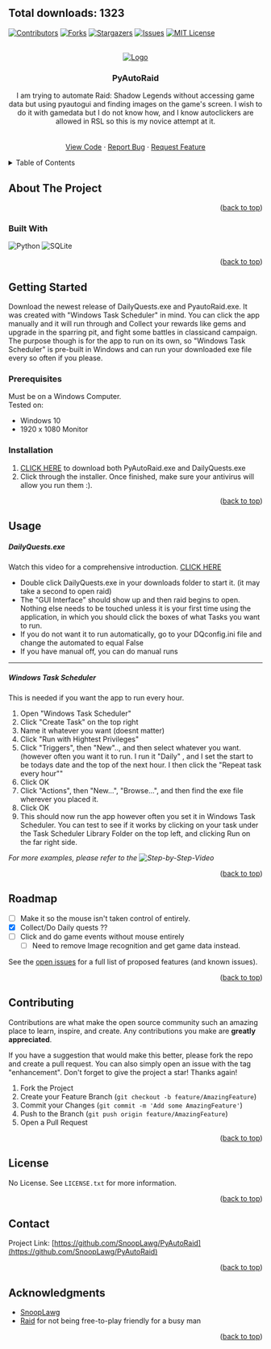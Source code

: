 <!-- Improved compatibility of back to top link: See: https://github.com/othneildrew/Best-README-Template/pull/73 -->
<a name="readme-top"></a>
<!--
*** Thanks for checking out the Best-README-Template. If you have a suggestion
*** that would make this better, please fork the repo and create a pull request
*** or simply open an issue with the tag "enhancement".
*** Don't forget to give the project a star!
*** Thanks again! Now go create something AMAZING! :D
-->



<!-- PROJECT SHIELDS -->
<!--
*** I'm using markdown "reference style" links for readability.
*** Reference links are enclosed in brackets [ ] instead of parentheses ( ).
*** See the bottom of this document for the declaration of the reference variables
*** for contributors-url, forks-url, etc. This is an optional, concise syntax you may use.
*** https://www.markdownguide.org/basic-syntax/#reference-style-links
-->
Total downloads: 1323
--- 
[![Contributors][contributors-shield]][contributors-url]
[![Forks][forks-shield]][forks-url]
[![Stargazers][stars-shield]][stars-url]
[![Issues][issues-shield]][issues-url]
[![MIT License][license-shield]][license-url]




<!-- PROJECT LOGO -->
<br />
<div align="center">
  <a href="https://github.com/SnoopLawg/PyAutoRaid">
    <img src="https://user-images.githubusercontent.com/30202466/181846024-930b7120-0af6-4280-b727-87bdd4ade7b8.jpeg" alt="Logo">
  </a>

<h3 align="center">PyAutoRaid</h3>

  <p align="center">
    I am trying to automate Raid: Shadow Legends  without accessing game data but using pyautogui and finding images on the game's screen. I wish to do it with gamedata but I do not know how, and I know autoclickers are allowed in RSL so this is my novice attempt at it.
    <br />
    <!--<a href="https://github.com/SnoopLawg/PyAutoRaid"><strong>Explore the docs »</strong></a>-->
    <br />
    <br />
    <a href="https://github.com/SnoopLawg/PyAutoRaid">View Code</a>
    ·
    <a href="https://github.com/SnoopLawg/PyAutoRaid/issues">Report Bug</a>
    ·
    <a href="https://github.com/SnoopLawg/PyAutoRaid/issues">Request Feature</a>
  </p>
</div>



<!-- TABLE OF CONTENTS -->
<details>
  <summary>Table of Contents</summary>
  <ol>
    <li>
      <a href="#about-the-project">About The Project</a>
      <ul>
        <li><a href="#built-with">Built With</a></li>
      </ul>
    </li>
    <li>
      <a href="#getting-started">Getting Started</a>
      <ul>
        <li><a href="#prerequisites">Prerequisites</a></li>
        <li><a href="#installation">Installation</a></li>
      </ul>
    </li>
    <li><a href="#usage">Usage</a></li>
    <li><a href="#roadmap">Roadmap</a></li>
    <li><a href="#contributing">Contributing</a></li>
    <li><a href="#license">License</a></li>
    <li><a href="#contact">Contact</a></li>
    <li><a href="#acknowledgments">Acknowledgments</a></li>
  </ol>
</details>



<!-- ABOUT THE PROJECT -->
## About The Project
<!--
[![Product Name Screen Shot][Exe, GUI Interface, and Raid]](https://user-images.githubusercontent.com/30202466/235019154-2fb0524d-bddc-4a16-833a-ffc9c6d115bc.png)

Here's a blank template to get started: To avoid retyping too much info. Do a search and replace with your text editor for the following: `github_username`, `repo_name`, `twitter_handle`, `linkedin_username`, `email_client`, `email`, `project_title`, `project_description`
-->
<p align="right">(<a href="#readme-top">back to top</a>)</p>



### Built With

![Python](https://img.shields.io/badge/python-3670A0?style=for-the-badge&logo=python&logoColor=ffdd54)
![SQLite](https://img.shields.io/badge/sqlite-%2307405e.svg?style=for-the-badge&logo=sqlite&logoColor=white)



<p align="right">(<a href="#readme-top">back to top</a>)</p>



<!-- GETTING STARTED -->
## Getting Started

Download the newest release of DailyQuests.exe and PyautoRaid.exe. It was created with "Windows Task Scheduler" in mind. You can click the app manually and it will run through and  Collect your rewards like gems and upgrade in the sparring pit, and fight some battles in classicand campaign. The purpose though is for the app to run on its own, so "Windows Task Scheduler" is pre-built in Windows and can run your downloaded exe file every so often if you please.


### Prerequisites

Must be on a Windows Computer.<br> 
Tested on:<br>
* Windows 10
* 1920 x 1080 Monitor

### Installation

1. [CLICK HERE](https://github.com/SnoopLawg/PyAutoRaid/releases/download/v2.1-beta/PARinstaller.exe) to download both PyAutoRaid.exe and DailyQuests.exe<br>
2. Click through the installer. Once finished, make sure your antivirus will allow you run them :).

<p align="right">(<a href="#readme-top">back to top</a>)</p>



<!-- USAGE EXAMPLES -->
## Usage

##### DailyQuests.exe 
Watch this video for a comprehensive introduction. [CLICK HERE](https://youtu.be/FOaXg9hXk3s )
  - Double click DailyQuests.exe in your downloads folder to start it. (it may take a second to open raid) 
  - The "GUI Interface" should show up and then raid begins to open. Nothing else needs to be touched unless it is your first time using the application, in which you should click the boxes of what Tasks you want to run. 
  - If you do not want it to run automatically, go to your DQconfig.ini file and change the automated to equal False
  - If you have manual off, you can do manual runs

______________________________________________________________________________________________________________________________
##### Windows Task Scheduler
This is needed if you want the app to run every hour.

1. Open "Windows Task Scheduler"
2. Click "Create Task" on the top right
3. Name it whatever you want (doesnt matter)
4. Click "Run with Hightest Privileges"
5. Click "Triggers", then "New".., and then select whatever you want. (however often you want it to run. I run it "Daily" , and I set the start to be todays date and the top of the next hour. I then click the "Repeat task every hour""
6. Click OK
7. Click "Actions", then "New...", "Browse...", and then find the exe file wherever you placed it.
8. Click OK
9. This should now run the app however often you set it in Windows Task Scheduler. You can test to see if it works by clicking on your task under the Task Scheduler Library Folder on the top left, and clicking Run on the far right side.

_For more examples, please refer to the ![Step-by-Step-Video]([https://example.com](https://img.youtube.com/vi/YOUTUBE_VIDEO_ID_HERE/0.jpg)](https://www.veed.io/view/975c29ce-a472-4b2a-acfa-7b22edb42753?sharingWidget=true&panel=share))_

<p align="right">(<a href="#readme-top">back to top</a>)</p>



<!-- ROADMAP -->
## Roadmap

- [ ] Make it so the mouse isn't taken control of entirely.
- [x] Collect/Do Daily quests ??
- [ ] Click and do game events without mouse entirely
    - [ ] Need to remove Image recognition and get game data instead.

See the [open issues](https://github.com/github_username/repo_name/issues) for a full list of proposed features (and known issues).

<p align="right">(<a href="#readme-top">back to top</a>)</p>



<!-- CONTRIBUTING -->
## Contributing

Contributions are what make the open source community such an amazing place to learn, inspire, and create. Any contributions you make are **greatly appreciated**.

If you have a suggestion that would make this better, please fork the repo and create a pull request. You can also simply open an issue with the tag "enhancement".
Don't forget to give the project a star! Thanks again!

1. Fork the Project
2. Create your Feature Branch (`git checkout -b feature/AmazingFeature`)
3. Commit your Changes (`git commit -m 'Add some AmazingFeature'`)
4. Push to the Branch (`git push origin feature/AmazingFeature`)
5. Open a Pull Request

<p align="right">(<a href="#readme-top">back to top</a>)</p>



<!-- LICENSE -->
## License

No License. See `LICENSE.txt` for more information.

<p align="right">(<a href="#readme-top">back to top</a>)</p>



<!-- CONTACT -->
## Contact

Project Link: [https://github.com/SnoopLawg/PyAutoRaid](https://github.com/SnoopLawg/PyAutoRaid)

<p align="right">(<a href="#readme-top">back to top</a>)</p>



<!-- ACKNOWLEDGMENTS -->
## Acknowledgments

* [SnoopLawg](https://github.com/SnoopLawg)
* [Raid](https://plarium.com/landings/en/desktop/raid/rdo/cro/cave_f002p_a_m_jt2180_v1?plid=1031237&pxl=google_search&publisherid=raid%20shadow%20legends_kwd-828443951496_143343244765&placement=643747462252_143343244765&adpartnerset=143343244765&gad=1&gclid=CjwKCAjwuqiiBhBtEiwATgvixKqwMslbeEV2CreSpaOkwCs8Wk0CwqZOKILvnYzQL2KYciqV4-wZExoCI6MQAvD_BwE) for not being free-to-play friendly for a busy man

<p align="right">(<a href="#readme-top">back to top</a>)</p>



<!-- MARKDOWN LINKS & IMAGES -->
<!-- https://www.markdownguide.org/basic-syntax/#reference-style-links -->
[contributors-shield]: https://img.shields.io/github/contributors/SnoopLawg/PyAutoRaid.svg?style=for-the-badge
[contributors-url]: https://github.com/SnoopLawg/PyAutoRaid/graphs/contributors
[forks-shield]: https://img.shields.io/github/forks/SnoopLawg/PyAutoRaid.svg?style=for-the-badge
[forks-url]: https://github.com/SnoopLawg/PyAutoRaid/network/members
[stars-shield]: https://img.shields.io/github/stars/SnoopLawg/PyAutoRaid.svg?style=for-the-badge
[stars-url]: https://github.com/SnoopLawg/PyAutoRaid/stargazers
[issues-shield]: https://img.shields.io/github/issues/SnoopLawg/PyAutoRaid.svg?style=for-the-badge
[issues-url]: https://github.com/SnoopLawg/PyAutoRaid/issues
[license-shield]: https://img.shields.io/github/license/SnoopLawg/PyAutoRaid.svg?style=for-the-badge
[license-url]: https://github.com/SnoopLawg/PyAutoRaid/blob/master/LICENSE.txt
[linkedin-shield]: https://img.shields.io/badge/-LinkedIn-black.svg?style=for-the-badge&logo=linkedin&colorB=555
[linkedin-url]: https://linkedin.com/in/linkedin_username
[product-screenshot]: images/screenshot.png
[Next.js]: https://img.shields.io/badge/next.js-000000?style=for-the-badge&logo=nextdotjs&logoColor=white
[Next-url]: https://nextjs.org/

<!--  
# PyAutoRaid
![raid-header](https://user-images.githubusercontent.com/30202466/181846024-930b7120-0af6-4280-b727-87bdd4ade7b8.jpeg)

[![Step-by-Step Video Download Guide](https://img.youtube.com/vi/YOUTUBE_VIDEO_ID_HERE/0.jpg)](https://www.veed.io/view/975c29ce-a472-4b2a-acfa-7b22edb42753?sharingWidget=true&panel=share)

### How to Use
1. Download Main.exe
[DOWNLOADE HERE](https://github.com/SnoopLawg/PyAutoRaid/releases/download/v1.5-beta/Main.exe)<br>
(You can now run it by clicking it)


###### optional:<br>
  Make the app run incrementally:

2. Open "Windows Task Scheduler"
3. Click "Create Task" on the top right
4. Name it whatever you want (doesnt matter)
5. Click "Run with Hightest Privileges"
6. Click "Triggers", then "New".., and then select whatever you want. (however often you want it to run. I run it "Daily" , and I set the start to be todays date and the top of the next hour. I then click the "Repeat task every hour""
7. Click OK
8. Click "Actions", then "New...", "Browse...", and then find the exe file wherever you placed it.
9. Click OK
10. This should now run the app however often you set it in Windows Task Scheduler. You can test to see if it works by clicking on your task under the Task Scheduler Library Folder on the top left, and clicking Run on the far right side.

When running the program for the first time be sure to make your changes then submit on the gui.

### Technical
I am trying to automate Raid: Shadow Legends  without accessing game data but using pyautogui and finding images on the game's screen. I wish to do it with gamedata but I do not know how, and I know autoclickers are allowed in RSL so this is my novice attempt at it.
- [x] CheckIfFileExists()<br>
      -Checks if you have the correct files
- [x] OpenRaid()<br>
      -Starts and awaits raid to open
- [x] AutoRewards()<br>
      -Collects Gem Mine, Daily quests, Advanced Quests, Inbox, Upgrades champions in autoupgrade thing, and buys mystery and ancient shards from market.
- [x] AutoCB()<br>
      -My FAVORITE (and reason I made this app). Attacks clan boss depending on what you set in your GUI. If met the number of battles (Ex. 2/2 UNM fights) it will move on to the next difficulty. If you completed all fights you need (you put in the gui) it will default to UNM fighting.
- [x] ClassicArena()<br>
      -Battles 10 times or until out of coins. Will also buy Drexthar Bloodtwin if not yet purchased
- [x] quitAll()<br>
      -Quits out of everything including Raid, Plarium and this app.
- [x] BlackOutMonitor()<br>
      -Blacks out your monitors without turning off your computer. (I use this so I can run this like every hour and not have my monitors on always)
- [x] TagTeamArena()<br>
      -Battles 10 times or until out of coins
- [ ] AutoUpgrader<br>
      -Cannot control mouseclicks when I run RSLHELPER by farbstoff... so I would have to get gamedata. (NEED HELP!!)
- [x] Gui<br>
      -Gui popup to manage what you want to run
- [x] Exe file for all of this<br>
      -PyAutoRaid.exe created

-->
